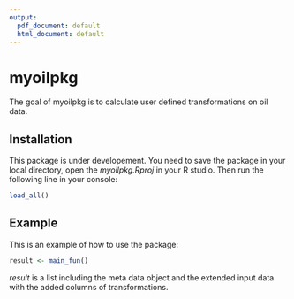```yaml
---
output:
  pdf_document: default
  html_document: default
---
```


# myoilpkg

<!-- badges: start -->
<!-- badges: end -->

The goal of myoilpkg is to calculate user defined transformations on oil data.

## Installation

This package is under developement. You need to save the package in your local
directory, open the *myoilpkg.Rproj* in your R studio. Then run the following
line in your console:

``` r
load_all()
```

## Example

This is an example of how to use the package:

``` r
result <- main_fun()
```

*result* is a list including the meta data object and the extended input data
with the added columns of transformations.
